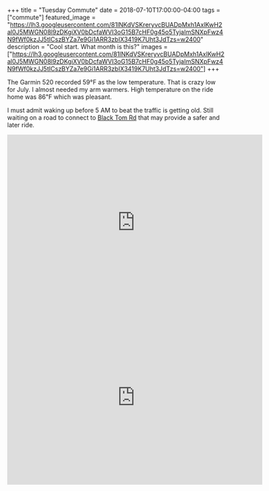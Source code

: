 +++
title =  "Tuesday Commute"
date = 2018-07-10T17:00:00-04:00
tags = ["commute"]
featured_image = "https://lh3.googleusercontent.com/81lNKdVSKreryvcBUADpMxh1AxlKwH2al0J5MWGN08l9zDKgiXV0bDcfaWVI3oG15B7cHF0g45o5TyjaImSNXpFwz4N9fWf0kzJJ5tICszBYZa7e9Gi1ARR3zbIX3419K7Uht3JdTzs=w2400"
description = "Cool start. What month is this?"
images = ["https://lh3.googleusercontent.com/81lNKdVSKreryvcBUADpMxh1AxlKwH2al0J5MWGN08l9zDKgiXV0bDcfaWVI3oG15B7cHF0g45o5TyjaImSNXpFwz4N9fWf0kzJJ5tICszBYZa7e9Gi1ARR3zbIX3419K7Uht3JdTzs=w2400"]
+++

The Garmin 520 recorded 59°F as the low temperature. That is crazy low for July. I almost needed my arm warmers. High temperature on the ride home was 86℉ which was pleasant.

I must admit waking up before 5 AM to beat the traffic is getting old. Still waiting on a road to connect to [Black Tom Rd](https://www.google.com/maps/place/33%C2%B009'08.8%22N+80%C2%B006'36.2%22W/@33.1524395,-80.1122457,17z/data=!3m1!4b1!4m6!3m5!1s0x0:0x0!7e2!8m2!3d33.1524351!4d-80.1100571) that may provide a safer and later ride.

<iframe height='405' width='590' frameborder='0' allowtransparency='true' scrolling='no' src='https://www.strava.com/activities/1694219932/embed/ded50b4d56088883104cb76f2e8665bf4590b508'></iframe>

<iframe height='405' width='590' frameborder='0' allowtransparency='true' scrolling='no' src='https://www.strava.com/activities/1692909548/embed/531c1dd23ed03897d434f106037d0c8e62c3648c'></iframe>
